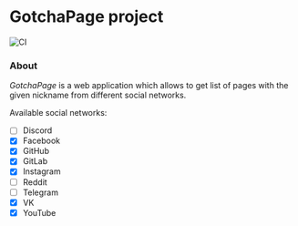 # GotchaPage project

[ci]: https://github.com/olegdayo/gotcha-page/actions/workflows/ci.yaml/badge.svg

![CI][ci]

### About
_GotchaPage_ is a web application which allows to get list of pages with the given nickname from different social networks.

Available social networks:
- [ ] Discord
- [x] Facebook
- [x] GitHub
- [x] GitLab
- [x] Instagram
- [ ] Reddit
- [ ] Telegram
- [x] VK
- [x] YouTube
